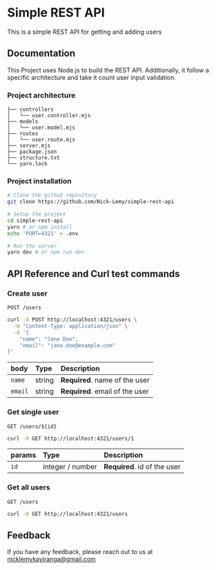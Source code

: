 
# Simple REST API

This is a simple REST API for getting and adding users

## Documentation

This Project uses Node.js to build the REST API. Additionally, it follow a specific architecture and take it count user input validation.

### Project architecture

```
├── controllers
│   └── user.controller.mjs
├── models
│   └── user.model.mjs
├── routes
│   └── user.route.mjs
├── server.mjs
├── package.json
├── structure.txt
└── yarn.lock
```

### Project installation

```bash
# Clone the github repository
git clone https://github.com/Nick-Lemy/simple-rest-api

# Setup the project
cd simple-rest-api
yarn # or npm install
echo 'PORT=4321' > .env

# Run the server
yarn dev # or npm run dev

```

## API Reference and Curl test commands

### Create user

`POST /users`

```bash
curl -X POST http://localhost:4321/users \
  -H "Content-Type: application/json" \
  -d '{
    "name": "Jane Doe",
    "email": "jane.doe@example.com"
}'
```

| body     | Type     | Description                |
| :------- | :------- | :------------------------- |
| `name`   | string   | **Required**. name of the user|
| `email`  | string   | **Required**. email of the user |

### Get single user

`GET /users/${id}`

```bash
curl -X GET http://localhost:4321/users/1
```

| params     | Type     | Description                |
| :------- | :------- | :------------------------- |
| `id`   | integer / number   | **Required**. id of the user|

### Get all users

`GET /users`

```bash
curl -X GET http://localhost:4321/users
```

## Feedback

If you have any feedback, please reach out to us at <nicklemykayiranga@gmail.com>
